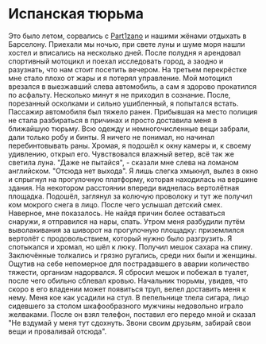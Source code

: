 Испанская тюрьма
================

Это было летом, сорвались с [Part1zano](https://twitter.com/part1zan_) и нашими жёнами отдыхать в Барселону. Приехали мы ночью, при свете луны и шуме моря нашли хостел и вписались на несколько дней. После полудня я арендовал спортивный мотоцикл и поехал исследовать город, а заодно и разузнать, что нам стоит посетить вечером. На третьем перекрёстке мне стало плохо от жары и я потерял управление. Мой мотоцикл врезался в выезжавший слева автомобиль, а сам я здорово прокатился по асфальту. Несколько минут я не приходил в сознание. После, порезанный осколками и сильно ушибленный, я попытался встать. Пассажир автомобиля был тяжело ранен. Прибывшая на место полиция не стала разбираться в причинах и просто доставила меня в ближайшую тюрьму. Всю одежду и немногочисленные вещи забрали, дали только робу и бинты. Я ничего не понимал, но начинал перебинтовывать раны. Хромая, я подошёл к окну камеры и, к своему удивлению, открыл его. Чувствовался влажный ветер, всё так же светила луна. "Даже не пытайся", - сказали мне слева на ломаном английском. "Отсюда нет выхода". Я лишь слегка хмыкнул, вылез в окно и спрыгнул на прогулочную платформу, которая находилась на вершине здания. На некотором расстоянии впереди виднелась вертолётная площадка. Подошёл, заглянул за колючую проволоку и тут же получил ком мокрого снега в лицо. После чего услышал детский смех. Наверное, мне показалось. Не найдя причин более оставаться снаружи, я отправился на нары, спать. Утром меня разбудили путём выволакивания за шиворот на прогулочную площадку: приземлился вертолёт с продовольствием, который нужно было разгрузить. Я спотыкался и хромал, но шёл к люку. Получил мешок сахара на спину. Заключённые толкались и грязно ругались, среди них были и женщины. Ощутив на себе непомерное для пострадавшего в аварии количество тяжести, организм надорвался. Я сбросил мешок и побежал в туалет, после чего обильно сблевал кровью. Начальник тюрьмы, увидев, что скоро в его владении может появиться труп, велел доставить меня к нему. Меня кое как усадили на стул. В пепельнице тлела сигара, лицо сидевшего за столом шкафообразного мужчины недовольно играло желваками. После он взял телефон, поставил его передо мной и сказал "Не вздумай у меня тут сдохнуть. Звони своим друзьям, забирай свои вещи и проваливай отсюда".
